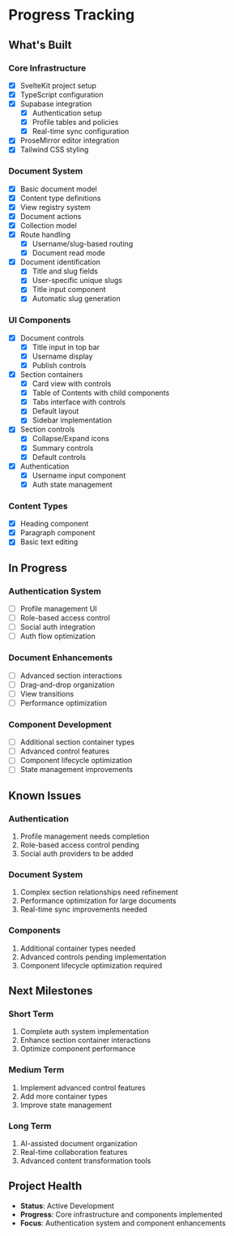 # Progress Tracking

## What's Built

### Core Infrastructure
- [x] SvelteKit project setup
- [x] TypeScript configuration
- [x] Supabase integration
  - [x] Authentication setup
  - [x] Profile tables and policies
  - [x] Real-time sync configuration
- [x] ProseMirror editor integration
- [x] Tailwind CSS styling

### Document System
- [x] Basic document model
- [x] Content type definitions
- [x] View registry system
- [x] Document actions
- [x] Collection model
- [x] Route handling
  - [x] Username/slug-based routing
  - [x] Document read mode
- [x] Document identification
  - [x] Title and slug fields
  - [x] User-specific unique slugs
  - [x] Title input component
  - [x] Automatic slug generation

### UI Components
- [x] Document controls
  - [x] Title input in top bar
  - [x] Username display
  - [x] Publish controls
- [x] Section containers
  - [x] Card view with controls
  - [x] Table of Contents with child components
  - [x] Tabs interface with controls
  - [x] Default layout
  - [x] Sidebar implementation
- [x] Section controls
  - [x] Collapse/Expand icons
  - [x] Summary controls
  - [x] Default controls
- [x] Authentication
  - [x] Username input component
  - [x] Auth state management

### Content Types
- [x] Heading component
- [x] Paragraph component
- [x] Basic text editing

## In Progress

### Authentication System
- [ ] Profile management UI
- [ ] Role-based access control
- [ ] Social auth integration
- [ ] Auth flow optimization

### Document Enhancements
- [ ] Advanced section interactions
- [ ] Drag-and-drop organization
- [ ] View transitions
- [ ] Performance optimization

### Component Development
- [ ] Additional section container types
- [ ] Advanced control features
- [ ] Component lifecycle optimization
- [ ] State management improvements

## Known Issues

### Authentication
1. Profile management needs completion
2. Role-based access control pending
3. Social auth providers to be added

### Document System
1. Complex section relationships need refinement
2. Performance optimization for large documents
3. Real-time sync improvements needed

### Components
1. Additional container types needed
2. Advanced controls pending implementation
3. Component lifecycle optimization required

## Next Milestones

### Short Term
1. Complete auth system implementation
2. Enhance section container interactions
3. Optimize component performance

### Medium Term
1. Implement advanced control features
2. Add more container types
3. Improve state management

### Long Term
1. AI-assisted document organization
2. Real-time collaboration features
3. Advanced content transformation tools

## Project Health
- **Status**: Active Development
- **Progress**: Core infrastructure and components implemented
- **Focus**: Authentication system and component enhancements
